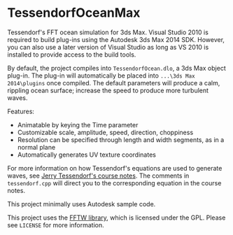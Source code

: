 TessendorfOceanMax
==================

Tessendorf's FFT ocean simulation for 3ds Max.
Visual Studio 2010 is required to build plug-ins using the Autodesk 3ds Max 2014 SDK.
However, you can also use a later version of Visual Studio as long as VS 2010 is installed to provide access to the build tools.

By default, the project compiles into `TessendorfOcean.dlo`, a 3ds Max object plug-in.
The plug-in will automatically be placed into `...\3ds Max 2014\plugins` once compiled.
The default parameters will produce a calm, rippling ocean surface; increase the speed to produce more turbulent waves.

Features:
* Animatable by keying the Time parameter
* Customizable scale, amplitude, speed, direction, choppiness
* Resolution can be specified through length and width segments, as in a normal plane
* Automatically generates UV texture coordinates

For more information on how Tessendorf's equations are used to generate waves, see [Jerry Tessendorf's course notes](http://people.clemson.edu/~jtessen/papers_files/coursenotes2002.pdf).
The comments in `tessendorf.cpp` will direct you to the corresponding equation in the course notes.

This project minimally uses Autodesk sample code.

This project uses the [FFTW library](http://fftw.org), which is licensed under the GPL. Please see `LICENSE` for more information.

